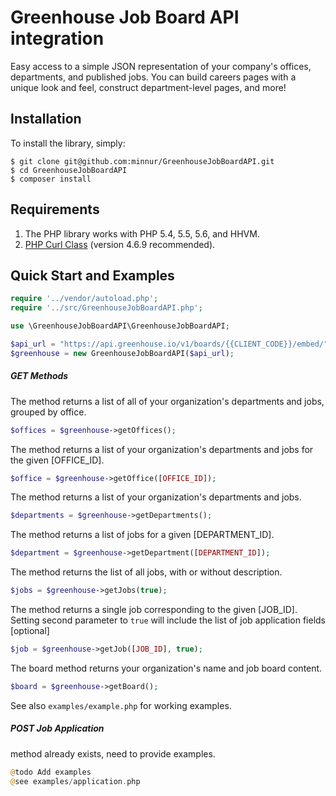 # Greenhouse Job Board API integration

Easy access to a simple JSON representation of your company's offices, departments, and published jobs. You can build careers pages with a unique look and feel, construct department-level pages, and more!

## Installation

To install the library, simply:

```shell
$ git clone git@github.com:minnur/GreenhouseJobBoardAPI.git
$ cd GreenhouseJobBoardAPI
$ composer install
```

## Requirements

1. The PHP library works with PHP 5.4, 5.5, 5.6, and HHVM.
2. [PHP Curl Class](https://github.com/php-curl-class/php-curl-class) (version 4.6.9 recommended).

## Quick Start and Examples

```php
require '../vendor/autoload.php';
require '../src/GreenhouseJobBoardAPI.php';

use \GreenhouseJobBoardAPI\GreenhouseJobBoardAPI;

$api_url = "https://api.greenhouse.io/v1/boards/{{CLIENT_CODE}}/embed/";
$greenhouse = new GreenhouseJobBoardAPI($api_url);
```

##### GET Methods

The method returns a list of all of your organization's departments and jobs, grouped by office.

```php
$offices = $greenhouse->getOffices();
```

The method returns a list of your organization's departments and jobs for the given [OFFICE_ID].

```php
$office = $greenhouse->getOffice([OFFICE_ID]);
```

The method returns a list of your organization's departments and jobs. 

```php
$departments = $greenhouse->getDepartments();
```
The method returns a list of jobs for a given [DEPARTMENT_ID].

```php
$department = $greenhouse->getDepartment([DEPARTMENT_ID]);
```

The method returns the list of all jobs, with or without description. 

```php
$jobs = $greenhouse->getJobs(true);
```

The method returns a single job corresponding to the given [JOB_ID].
Setting second parameter to `true` will include the list of job application fields [optional]

```php
$job = $greenhouse->getJob([JOB_ID], true);
```

The board method returns your organization's name and job board content.

```php
$board = $greenhouse->getBoard();
```

See also `examples/example.php` for working examples.

##### POST Job Application

method already exists, need to provide examples.

```php
@todo Add examples
@see examples/application.php
```

